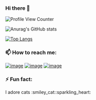### Hi there 👋
<!--
- 🔭 I’m currently working on ...
- 🌱 I’m currently learning ...
- 👯 I’m looking to collaborate on ...
- 🤔 I’m looking for help with ...
- 💬 Ask me about ...
-->
![Profile View Counter](https://komarev.com/ghpvc/?username=Veronjca)<p></p>
![Anurag's GitHub stats](https://github-readme-stats.vercel.app/api?username=Veronjca&show_icons=true&theme=tokyonight)<p></p>
[![Top Langs](https://github-readme-stats.vercel.app/api/top-langs/?username=Veronjca&layout=compact)](https://github.com/anuraghazra/github-readme-stats)


### 📫 How to reach me:<p></p>
<a href="https://github.com/Veronjca">![image](https://img.shields.io/badge/GitHub-100000?style=for-the-badge&logo=github&logoColor=white)</a>
<a href="https://www.facebook.com/weronichka/">![image](https://img.shields.io/badge/Facebook-1877F2?style=for-the-badge&logo=facebook&logoColor=white)</a>
<a href="https://www.linkedin.com/in/veronica-goranova-816034233/">![image](https://img.shields.io/badge/LinkedIn-0077B5?style=for-the-badge&logo=linkedin&logoColor=white)</a>
### ⚡ Fun fact:
<p>I adore cats :smiley_cat::sparkling_heart: </p>

